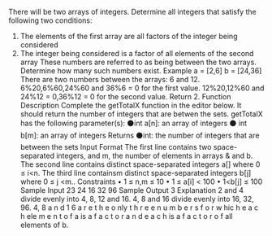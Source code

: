 There will be two arrays of integers. Determine all integers that satisfy the following two conditions:
1. The elements of the first array are all factors of the integer being considered
2. The integer being considered is a factor of all elements of the second array
These numbers are referred to as being between the two arrays. Determine how many such numbers exist. Example
a = [2,6]
b = [24,36]
There are two numbers between the arrays: 6 and 12.
6%20,6%60,24%60 and 36%6 = 0 for the first value.
12%20,12%60 and 24%12 = 0,36%12 = 0 for the second value. Return 2.
Function Description
Complete the getTotalX function in the editor below. It should return the number of integers that are betwen the sets.
getTotalX has the following parameter(s):
⚫int a[n]: an array of integers
⚫ int b[m]: an array of integers
Returns
⚫int: the number of integers that are between the sets
Input Format
The first line contains two space-separated integers, and m, the number of elements in arrays & and b.
The second line contains distinct space-separated integers a[] where 0 ≤ i<n.
The third line containsm distinct space-separated integers b[j] where 0 ≤ j <m..
Constraints
• 1 ≤ n,m ≤ 10 • 1 ≤ a[i] < 100 • 1<b[j] ≤ 100
Sample Input
23
24
16 32 96                                                                                                                                                                                                                             Sample Output
3
Explanation
2 and 4 divide evenly into 4, 8, 12 and 16.
4, 8 and 16 divide evenly into 16, 32, 96.
4, 8
a
n
d
1
6
a
r
e
t
h
e
o
nly
t
h
r
e
e
n
u
m
b
e
r
s
f
o
r
w
hic
h
e
a
c
h
ele
m
e
n
t
o
f
a is
a
f
a
c
t
o
r
a
n
d
e
a
c
h is
a
f
a
c
t
o
r
o
f
all elements of b.
